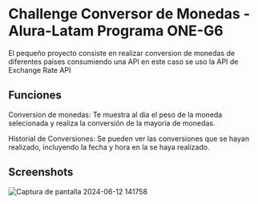 # Challenge Conversor de Monedas - Alura-Latam  Programa ONE-G6

El pequeño proyecto consiste en realizar conversion de monedas de diferentes paises consumiendo una API en este caso se uso la API de Exchange Rate API


## Funciones
Conversion de monedas: Te muestra al dia el peso de la moneda selecionada y realiza la conversión de la mayoria de monedas.

Historial de Conversiones: Se pueden ver las conversiones que se hayan realizado, incluyendo la fecha y hora en la se haya realizado.
## Screenshots
![Captura de pantalla 2024-06-12 141758](https://github.com/alexismolinafs/ChallengeAlura-ConversorDeMonedas/assets/153253288/f2133ba6-cf3c-4990-b8a6-5c9851b5f7b9)
